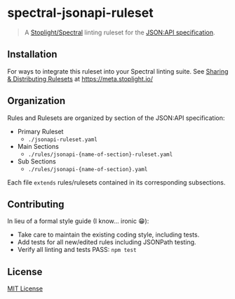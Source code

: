 # spectral-jsonapi-ruleset

> A [Stoplight/Spectral](https://github.com/stoplightio/spectral) linting ruleset for the [JSON:API specification](https://jsonapi.org/format).

## Installation
For ways to integrate this ruleset into your Spectral linting suite. See [Sharing & Distributing Rulesets](https://meta.stoplight.io/docs/spectral/docs/guides/7-sharing-rulesets.md) at <https://meta.stoplight.io/>

## Organization
Rules and Rulesets are organized by section of the JSON:API specification:
- Primary Ruleset
  - `./jsonapi-ruleset.yaml`
- Main Sections
  - `./rules/jsonapi-{name-of-section}-ruleset.yaml`
- Sub Sections
  - `./rules/jsonapi-{name-of-section}.yaml`

Each file `extends` rules/rulesets contained in its corresponding subsections.

## Contributing
In lieu of a formal style guide (I know... ironic :grin:):
- Take care to maintain the existing coding style, including tests.
- Add tests for all new/edited rules including JSONPath testing.
- Verify all linting and tests PASS: `npm test`

## License
[MIT License](https://github.com/jmlue42/spectral-jsonapi-ruleset/blob/main/LICENSE)
